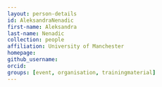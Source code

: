 ```yaml
---
layout: person-details
id: AleksandraNenadic
first-name: Aleksandra
last-name: Nenadic
collection: people
affiliation: University of Manchester
homepage:
github_username:
orcid:
groups: [event, organisation, trainingmaterial]
---
```

